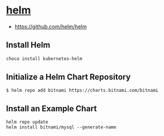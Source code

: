 # [helm](https://helm.sh/)
* https://github.com/helm/helm

## Install Helm
```bash
choco install kubernetes-helm
```

## Initialize a Helm Chart Repository
```
$ helm repo add bitnami https://charts.bitnami.com/bitnami
```

## Install an Example Chart
```
helm repo update 
helm install bitnami/mysql --generate-name 
```